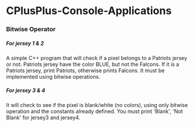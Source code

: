 # CPlusPlus-Console-Applications

### Bitwise Operator
##### For jersey 1 & 2
A simple C++ program that will check if a pixel belongs to a Patriots jersey or not. Patriots jersey have the color BLUE, but not the Falcons. If it is a Patriots jersey, print Patriots, otherwise prints Falcons. It must be implemented using bitwise operations.

##### For jersey 3 & 4
It will check to see if the pixel is blank/white (no colors), using only bitwise operation and the constants already defined. You must print 'Blank', 'Not Blank' for jersey3 and jersey4.